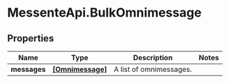 # MessenteApi.BulkOmnimessage

## Properties

Name | Type | Description | Notes
------------ | ------------- | ------------- | -------------
**messages** | [**[Omnimessage]**](Omnimessage.md) | A list of omnimessages. | 


